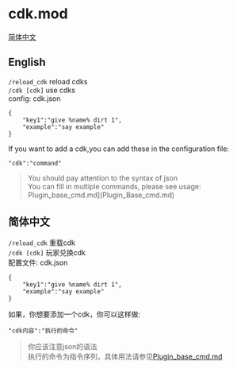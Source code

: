 # cdk.mod
[简体中文](#%e7%ae%80%e4%bd%93%e4%b8%ad%e6%96%87)
## English
`/reload_cdk` reload cdks  
`/cdk [cdk]` use cdks  
config: cdk.json
``` 
{
    "key1":"give %name% dirt 1",
    "example":"say example"
}
```
If you want to add a cdk,you can add these in the configuration file:
```
"cdk":"command"
```
> You should pay attention to the syntax of json  
> You can fill in multiple commands, please see usage: Plugin_base_cmd.md](Plugin_Base_cmd.md)
## 简体中文
`/reload_cdk` 重载cdk  
`/cdk [cdk]` 玩家兑换cdk  
配置文件: cdk.json
``` 
{
    "key1":"give %name% dirt 1",
    "example":"say example"
}
```
如果，你想要添加一个cdk，你可以这样做:
```
"cdk内容":"执行的命令"
```
> 你应该注意json的语法  
> 执行的命令为指令序列，具体用法请参见[Plugin_base_cmd.md](Plugin_Base_cmd.md)